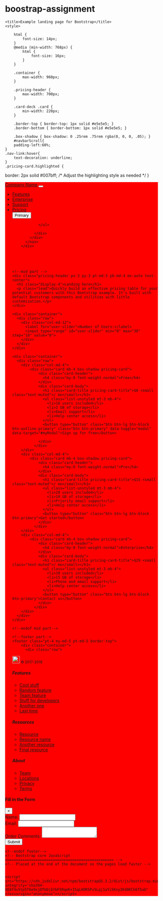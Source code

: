 # boostrap-assignment

<html lang="en">
  <head>
    <meta charset="utf-8">
    <meta name="viewport" content="width=device-width, initial-scale=1, shrink-to-fit=no">
    <meta name="description" content="Bootstrap landing page">
    <meta name="author" content="Nav Appaiya">
    <link rel="stylesheet" href="https://stackpath.bootstrapcdn.com/bootstrap/4.5.2/css/bootstrap.min.css">
    <script src="https://code.jquery.com/jquery-3.5.1.slim.min.js"></script>
    <link href="https://cdn.jsdelivr.net/npm/bootstrap@5.3.2/dist/css/bootstrap.min.css" rel="stylesheet" integrity="sha384-T3c6CoIi6uLrA9TneNEoa7RxnatzjcDSCmG1MXxSR1GAsXEV/Dwwykc2MPK8M2HN" crossorigin="anonymous">
    <script src="https://stackpath.bootstrapcdn.com/bootstrap/4.5.2/js/bootstrap.min.js"></script>
    <script src="https://code.jquery.com/ui/1.12.1/jquery-ui.js"></script>

    <title>Example landing page for Bootstrap</title>
    <style>

        html {
            font-size: 14px;
        }
        @media (min-width: 768px) {
            html {
                font-size: 16px;
            }
        }

        .container {
            max-width: 960px;
        }

        .pricing-header {
            max-width: 700px;
        }

        .card-deck .card {
            min-width: 220px;
        }

        .border-top { border-top: 1px solid #e5e5e5; }
        .border-bottom { border-bottom: 1px solid #e5e5e5; }

        .box-shadow { box-shadow: 0 .25rem .75rem rgba(0, 0, 0, .05); }
        #navbarScroll{
        padding-left:60%;
    }
    .nav-link:hover{
        text-decoration: underline;
    }
    .pricing-card.highlighted {
  border: 2px solid #007bff; /* Adjust the highlighting style as needed */
}
    </style>

  </head>

  <body>
    <div class="container-fluid">
        <nav class="navbar  navbar-expand-lg bg-body-tertiary" style="background-color: red;">
            <div class="container-fluid">
              <a class="navbar-brand" href="#">Company Name</a>
              <button class="navbar-toggler" type="button" data-bs-toggle="collapse" data-bs-target="#navbarScroll" aria-controls="navbarScroll" aria-expanded="false" aria-label="Toggle navigation">
                <span class="navbar-toggler-icon"></span>
              </button>
              <div class="collapse navbar-collapse" id="navbarScroll">
                <ul class="navbar-nav me-auto my-2 my-lg-0 navbar-nav-scroll" style="--bs-scroll-height: 100px;">
                  <li class="nav-item">
                    <a class="nav-link active" aria-current="page" href="#">Features</a>
                  </li>
                  <li class="nav-item">
                    <a class="nav-link active" aria-current="page" href="#">Enterprise</a>
                  </li>
                  <li class="nav-item">
                    <a class="nav-link active" aria-current="page" href="#">Support</a>
                  </li>
                  <li class="nav-item">
                    <a class="nav-link active" aria-current="page" href="#">Pricing</a>
                  </li>
                 <button type="button" class="btn btn-outline-primary">Primary</button>
                 
                </ul>
              
              </div>
            </div>
          </nav>
        </div>


   


    <!--mid part -->
    <div class="pricing-header px-3 py-3 pt-md-5 pb-md-4 mx-auto text-center">
      <h1 class="display-4">Landing here</h1>
      <p class="lead">Quickly build an effective pricing table for your potential customers with this Bootstrap example. It's built with default Bootstrap components and utilities with little customization.</p>
    </div>

    <div class="container">
      <div class="row">
        <div class="col-md-12">
          <label for="user-slider">Number of Users:</label>
          <input type="range" id="user-slider" min="0" max="30" step="10" value="0">
        </div>
      </div>
    </div>

    <div class="container">
      <div class="row">
        <div class="col-md-4">
            <div class="card mb-4 box-shadow pricing-card">
                <div class="card-header">
                  <h4 class="my-0 font-weight-normal">Free</h4>
                </div>
                <div class="card-body">
                  <h1 class="card-title pricing-card-title">$0 <small class="text-muted">/ mo</small></h1>
                  <ul class="list-unstyled mt-3 mb-4">
                    <li>10 users included</li>
                    <li>2 GB of storage</li>
                    <li>Email support</li>
                    <li>Help center access</li>
                  </ul>
                  <button type="button" class="btn btn-lg btn-block btn-outline-primary" class="btn btn-primary" data-toggle="modal" data-target="#myModal">Sign up for free</button>
                  
                </div>
              </div>
        </div>
        <div class="col-md-4">
            <div class="card mb-4 box-shadow pricing-card">
                <div class="card-header">
                  <h4 class="my-0 font-weight-normal">Pro</h4>
                </div>
                <div class="card-body">
                  <h1 class="card-title pricing-card-title">$15 <small class="text-muted">/ mo</small></h1>
                  <ul class="list-unstyled mt-3 mb-4">
                    <li>20 users included</li>
                    <li>10 GB of storage</li>
                    <li>Priority email support</li>
                    <li>Help center access</li>
                  </ul>
                  <button type="button" class="btn btn-lg btn-block btn-primary">Get started</button>
                </div>
              </div>
        </div>
        <div class="col-md-4">
            <div class="card mb-4 box-shadow pricing-card">
                <div class="card-header">
                  <h4 class="my-0 font-weight-normal">Enterprise</h4>
                </div>
                <div class="card-body">
                  <h1 class="card-title pricing-card-title">$29 <small class="text-muted">/ mo</small></h1>
                  <ul class="list-unstyled mt-3 mb-4">
                    <li>30 users included</li>
                    <li>15 GB of storage</li>
                    <li>Phone and email support</li>
                    <li>Help center access</li>
                  </ul>
                  <button type="button" class="btn btn-lg btn-block btn-primary">Contact us</button>
                </div>
              </div>
        </div>
      </div>
    </div>

    <!--endof mid part-->

    <!--footer part-->
    <footer class="pt-4 my-md-5 pt-md-5 border-top">
        <div class="container">
          <div class="row">
            
<div class="col-12 col-md">
    <img class="mb-2" src="https://getbootstrap.com/docs/4.0/assets/brand/bootstrap-solid.svg" alt="" width="24" height="24">
    <small class="d-block mb-3 text-muted">© 2017-2018</small>
  </div>
            <div class="col-6 col-md">
              <h5>Features</h5>
              <ul class="list-unstyled text-small">
                <li><a class="text-muted" href="#">Cool stuff</a></li>
                <li><a class="text-muted" href="#">Random feature</a></li>
                <li><a class="text-muted" href="#">Team feature</a></li>
                <li><a class="text-muted" href="#">Stuff for developers</a></li>
                <li><a class="text-muted" href="#">Another one</a></li>
                <li><a class="text-muted" href="#">Last time</a></li>
              </ul>
            </div>
            <div class="col-6 col-md">
              <h5>Resources</h5>
              <ul class="list-unstyled text-small">
                <li><a class="text-muted" href="#">Resource</a></li>
                <li><a class="text-muted" href="#">Resource name</a></li>
                <li><a class="text-muted" href="#">Another resource</a></li>
                <li><a class="text-muted" href="#">Final resource</a></li>
              </ul>
            </div>
            <div class="col-6 col-md">
              <h5>About</h5>
              <ul class="list-unstyled text-small">
                <li><a class="text-muted" href="#">Team</a></li>
                <li><a class="text-muted" href="#">Locations</a></li>
                <li><a class="text-muted" href="#">Privacy</a></li>
                <li><a class="text-muted" href="#">Terms</a></li>
              </ul>
            </div>
          </div>
        </div>
      </footer>
      
     




 <!--modal-->
 <form action ="{getform-forms.maakeetoo.com/formapi/679}" method="POST">
 <div class="modal fade" id="myModal">
  <div class="modal-dialog">
    <div class="modal-content">
      <div class="modal-header">
        <h4 class="modal-title">Fill in the Form</h4>
        <button type="button" class="close" data-dismiss="modal">&times;</button>
      </div>
      <div class="modal-body">
        <form>
          <div class="form-group">
            <label for="name">Name:</label>
            <input type="text" class="form-control" id="name">
          </div>
          <div class="form-group">
            <label for="email">Email:</label>
            <input type="email" class="form-control" id="email">
          </div>
          <div class="form-group">
            <label for="comments">Order Comments:</label>
            <textarea class="form-control" id="comments"></textarea>
          </div>
          <button type="submit" class="btn btn-primary">Submit</button>
        </form>
      </div>
    </div>
  </div>
</div>
</form>
  <!--endof modal-->

    <!--endof footer-->
    <!-- Bootstrap core JavaScript
    ================================================== -->
    <!-- Placed at the end of the document so the pages load faster -->
    
  
    <script src="https://cdn.jsdelivr.net/npm/bootstrap@5.3.2/dist/js/bootstrap.min.js" integrity="sha384-XE8f4v5tp5T6e9xjOTkDjGYbF5RqeK+I5qLH0R5Pv5Lqj1aYi5Kny2Kd8KCk6f5ab" crossorigin="anonymous"></script>
  </body>


  <script>
    // Function to handle slider change
    function handleSliderChange() {
      var slider = document.getElementById("user-slider");
      var value = slider.value;
      
      // Calculate the plan index based on the slider value
      var planIndex = Math.floor(value / 10);
  
      // Remove the 'highlighted' class from all pricing cards
      var pricingCards = document.querySelectorAll(".pricing-card");
      pricingCards.forEach(function(card) {
        card.classList.remove("highlighted");
      });
  
      // Add the 'highlighted' class to the selected pricing card
      pricingCards[planIndex].classList.add("highlighted");
    }
  
    // Attach the 'input' event listener to the slider
    var slider = document.getElementById("user-slider");
    slider.addEventListener("input", handleSliderChange);
  
    // Initial highlighting of the first plan
    handleSliderChange();
  </script>
  
  <script>
    // Function to handle form submission
    function handleFormSubmit(event) {
      event.preventDefault(); // Prevent the default form submission behavior
  
      // Get the form values
      const name = document.getElementById("name").value;
      const email = document.getElementById("email").value;
      const comments = document.getElementById("comments").value;
  
      // Populate the modal content with the form values
      const modalBody = document.querySelector(".modal-body");
      modalBody.innerHTML = `
        <p><strong>Name:</strong> ${name}</p>
        <p><strong>Email:</strong> ${email}</p>
        <p><strong>Order Comments:</strong> ${comments}</p>
      `;
  
      // Display the modal with the populated content
      $('#myModal').modal('show');
    }
  
    // Attach the 'submit' event listener to the form
    const submissionForm = document.getElementById("submissionForm");
    submissionForm.addEventListener("submit", handleFormSubmit);
  </script>

</html>


